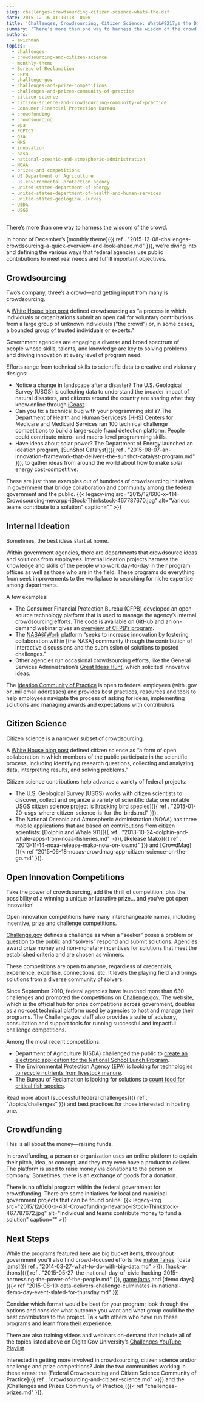 ```yaml
---
slug: challenges-crowdsourcing-citizen-science-whats-the-dif
date: 2015-12-16 11:10:18 -0400
title: 'Challenges, Crowdsourcing, Citizen Science: What&#8217;s the Dif?'
summary: 'There’s more than one way to harness the wisdom of the crowd. In honor of December’s monthly theme, we’re diving into and defining the various ways that federal agencies use public contributions to meet real needs and fulfill important objectives. Crowdsourcing Two’s company, three’s a crowd&mdash;and getting input from many is crowdsourcing. A White House'
authors:
  - awichman
topics:
  - challenges
  - crowdsourcing-and-citizen-science
  - monthly-theme
  - Bureau of Reclamation
  - CFPB
  - challenge-gov
  - challenges-and-prize-competitions
  - challenges-and-prizes-community-of-practice
  - citizen-science
  - citizen-science-and-crowdsourcing-community-of-practice
  - Consumer Financial Protection Bureau
  - crowdfunding
  - crowdsourcing
  - epa
  - FCPCCS
  - gsa
  - HHS
  - innovation
  - nasa
  - national-oceanic-and-atmospheric-administration
  - NOAA
  - prizes-and-competitions
  - US Department of Agriculture
  - us-environmental-protection-agency
  - united-states-department-of-energy
  - united-states-department-of-health-and-human-services
  - united-states-geological-survey
  - USDA
  - USGS
---
```


There’s more than one way to harness the wisdom of the crowd.

In honor of December’s [monthly theme]({{ ref . "2015-12-08-challenges-crowdsourcing-a-quick-overview-and-look-ahead.md" }}), we’re diving into and defining the various ways that federal agencies use public contributions to meet real needs and fulfill important objectives.

## Crowdsourcing

Two’s company, three’s a crowd—and getting input from many is crowdsourcing.

A [White House blog post](https://www.whitehouse.gov/blog/2014/12/02/designing-citizen-science-and-crowdsourcing-toolkit-federal-government) defined crowdsourcing as “a process in which individuals or organizations submit an open call for voluntary contributions from a large group of unknown individuals (“the crowd”) or, in some cases, a bounded group of trusted individuals or experts.”

Government agencies are engaging a diverse and broad spectrum of people whose skills, talents, and knowledge are key to solving problems and driving innovation at every level of program need.

Efforts range from technical skills to scientific data to creative and visionary designs:

  * Notice a change in landscape after a disaster? The U.S. Geological Survey (USGS) is collecting data to understand the broader impact of natural disasters, and citizens around the country are sharing what they know online through [iCoast](http://coastal.er.usgs.gov/icoast/).
  * Can you fix a technical bug with your programming skills? The Department of Health and Human Services’s (HHS) Centers for Medicare and Medicaid Services ran 100 technical challenge competitions to build a large-scale fraud detection platform. People could contribute micro- and macro-level programming skills.
  * Have ideas about solar power? The Department of Energy launched an ideation program, [SunShot Catalyst]({{ ref . "2015-08-07-an-innovation-framework-that-delivers-the-sunshot-catalyst-program.md" }}), to gather ideas from around the world about how to make solar energy cost-competitive.

These are just three examples out of hundreds of crowdsourcing initiatives in government that bridge collaboration and community among the federal government and the public. {{< legacy-img src="2015/12/600-x-414-Crowdsourcing-nevarpp-iStock-Thinkstock-467787670.jpg" alt="Various teams contribute to a solution" caption="" >}} 

## Internal Ideation

Sometimes, the best ideas start at home.

Within government agencies, there are departments that crowdsource ideas and solutions from employees. Internal ideation projects harness the knowledge and skills of the people who work day-to-day in their program offices as well as those who are in the field. These programs do everything from seek improvements to the workplace to searching for niche expertise among departments.

A few examples:

  * The Consumer Financial Protection Bureau (CFPB) developed an open-source technology platform that is used to manage the agency’s internal crowdsourcing efforts. The code is available on GitHub and an on-demand webinar gives an [overview of CFPB’s program](https://www.youtube.com/watch?v=KRQ24645LOE&list=PLd9b-GuOJ3nFeJeAHAn3Z5opohjxIw8OC&index=2).
  * The [NASA@Work](https://www.nasa.gov/coeci/nasa-at-work) platform “seeks to increase innovation by fostering collaboration within [the NASA] community through the contribution of interactive discussions and the submission of solutions to posted challenges.”
  * Other agencies run occasional crowdsourcing efforts, like the General Services Administration’s [Great Ideas Hunt](http://www.gsa.gov/portal/content/141687), which solicited innovative ideas.

The [Ideation Community of Practice](https://community.max.gov/pages/viewpage.action?title=Ideation+Community+of+Practice+%28Idea+Generation+Tools%29&spaceKey=Planning) is open to federal employees (with .gov or .mil email addresses) and provides best practices, resources and tools to help employees navigate the process of asking for ideas, implementing solutions and managing awards and expectations with contributors.

## Citizen Science

Citizen science is a narrower subset of crowdsourcing.

A [White House blog post](https://www.whitehouse.gov/blog/2014/12/02/designing-citizen-science-and-crowdsourcing-toolkit-federal-government) defined citizen science as “a form of open collaboration in which members of the public participate in the scientific process, including identifying research questions, collecting and analyzing data, interpreting results, and solving problems.”

Citizen science contributions help advance a variety of federal projects:

  * The U.S. Geological Survey (USGS) works with citizen scientists to discover, collect and organize a variety of scientific data; one notable USGS citizen science project is [tracking bird species]({{ ref . "2015-01-20-usgs-where-citizen-science-is-for-the-birds.md" }}).
  * The National Oceanic and Atmospheric Administration (NOAA) has three mobile applications that are based on contributions from citizen scientists: [Dolphin and Whale 911]({{ ref . "2013-10-24-dolphin-and-whale-apps-from-noaa-fisheries.md" >}}), [Release Mako]({{ ref . "2013-11-14-noaa-release-mako-now-on-ios.md" }}) and [CrowdMag]({{< ref "2015-06-18-noaas-crowdmag-app-citizen-science-on-the-go.md" }}).

## Open Innovation Competitions

Take the power of crowdsourcing, add the thrill of competition, plus the possibility of a winning a unique or lucrative prize&#8230; and you’ve got open innovation!

Open innovation competitions have many interchangeable names, including incentive, prize and challenge competitions.

[Challenge.gov](https://www.challenge.gov/about/) defines a challenge as when a “seeker” poses a problem or question to the public and “solvers” respond and submit solutions. Agencies award prize money and non-monetary incentives for solutions that meet the established criteria and are chosen as winners.

These competitions are open to anyone, regardless of credentials, experience, expertise, connections, etc. It levels the playing field and brings solutions from a diverse community of solvers.

Since September 2010, federal agencies have launched more than 630 challenges and promoted the competitions on [Challenge.gov](https://www.challenge.gov/). The website, which is the official hub for prize competitions across government, doubles as a no-cost technical platform used by agencies to host and manage their programs. The Challenge.gov staff also provides a suite of advisory, consultation and support tools for running successful and impactful challenge competitions.

Among the most recent competitions:

  * Department of Agriculture (USDA) challenged the public to [create an electronic application for the National School Lunch Program](http://lunchux.devpost.com/).
  * The Environmental Protection Agency (EPA) is looking for [technologies to recycle nutrients from livestock manure](https://www.challenge.gov/challenge/nutrient-recycling-challenge/).
  * The Bureau of Reclamation is looking for solutions to [count food for critical fish species](https://www.challenge.gov/challenge/quantifying-drift-invertebrates-in-river-and-estuary-systems/).

Read more about [successful federal challenges]({{ ref . "/topics/challenges" }}) and best practices for those interested in hosting one.

## Crowdfunding

This is all about the money—raising funds.

In crowdfunding, a person or organization uses an online platform to explain their pitch, idea, or concept, and they may even have a product to deliver. The platform is used to raise money via donations to the person or company. Sometimes, there is an exchange of goods for a donation.

There is no official program within the federal government for crowdfunding. There are some initiatives for local and municipal government projects that can be found online. {{< legacy-img src="2015/12/600-x-431-Crowdfunding-nevarpp-iStock-Thinkstock-467787672.jpg" alt="Individual and teams contribute money to fund a solution" caption="" >}} 

## Next Steps

While the programs featured here are big bucket items, throughout government you’ll also find crowd-focused efforts like [maker faires](https://www.whitehouse.gov/nation-of-makers), [data jams]({{ ref . "2014-03-27-what-to-do-with-big-data.md" >}}), [hack-a-thons]({{ ref . "2015-05-27-the-national-day-of-civic-hacking-2015-harnessing-the-power-of-the-people.md" }}), [game jams](http://www.hhs.gov/idealab/projects-item/health-game-jam/) and [demo days]({{< ref "2015-08-10-data-delivers-challenge-culminates-in-national-demo-day-event-slated-for-thursday.md" }}).

Consider which format would be best for your program; look through the options and consider what outcome you want and what group could be the best contributors to the project. Talk with others who have run these programs and learn from their experience.

There are also training videos and webinars on-demand that include all of the topics listed above on DigitalGov University’s [Challenges YouTube Playlist](https://www.youtube.com/playlist?list=PLd9b-GuOJ3nFeJeAHAn3Z5opohjxIw8OC).

Interested in getting more involved in crowdsourcing, citizen science and/or challenge and prize competitions? Join the two communities working in these areas: the [Federal Crowdsourcing and Citizen Science Community of Practice]({{ ref . "crowdsourcing-and-citizen-science.md" >}}) and the [Challenges and Prizes Community of Practice]({{< ref "challenges-prizes.md" }}).